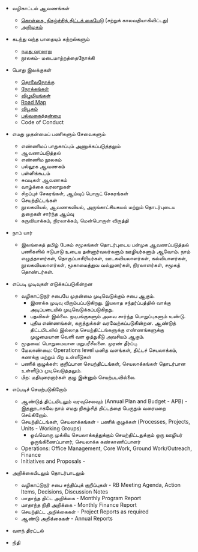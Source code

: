* வழிகாட்டல் ஆவணங்கள்
    * [கொள்கை, நிகழ்ச்சித் திட்டக் கையேடு](http://www.noolahamfoundation.org/documents/introductions/PP_Manual_NF_2015.pdf) (சற்றுக் காலவதியாகிவிட்டது)
    * [அறிமுகம்](http://www.noolahamfoundation.org/documents/introductions/IntrodocNoolaham.pdf)

* கடந்து வந்த பாதையும் கற்றல்களும்
    * [நமது வரலாறு](http://noolahamfoundation.org/web/ta/%E0%AE%B5%E0%AE%B0%E0%AE%B2%E0%AE%BE%E0%AE%B1%E0%AF%81)
    * நூலகம்- மடைமாற்றத்தைநோக்கி

* பொது இலக்குகள்
    * [தொலைநோக்கு](https://github.com/noolahamfoundation/guiding-documents/blob/master/NF%20-%20Mission.md)
    * [நோக்கங்கள்](https://github.com/noolahamfoundation/guiding-documents/blob/master/NF%20-%20Objectives.md)
    * [விழுமியங்கள்](https://github.com/noolahamfoundation/guiding-documents/blob/master/NF%20-%20Values.md)
    * [Road Map](http://noolahamfoundation.org/wiki/index.php?title=Roadmap_2020)
    * [வியூகம்](https://github.com/noolahamfoundation/guiding-documents/blob/master/Noolaham%20Strategy%202012-2014%20Final%20Final%20v1%202011-12-24.docx)
    * [பல்வகைத்தன்மை](https://github.com/noolahamfoundation/guiding-documents/blob/master/NF%20-%20Diversity.md)
    * Code of Conduct

* எமது முதன்மைப் பணிகளும் சேவைகளும்
    * எண்ணிமப் பாதுகாப்பும் அணுக்கப்படுத்தலும்
    * ஆவணப்படுத்தல்
    * எண்ணிம நூலகம்
    * பல்லூக ஆவணகம்
    * பள்ளிக்கூடம்
    * சுவடிகள் ஆவணகம்
    * வாழ்க்கை வரலாறுகள்
    * சிறப்புச் சேகரங்கள், ஆய்வுப் பொருட் சேகரங்கள்
    * செயற்திட்டங்கள்
    * நூலகவியல், ஆவணகவியல், அருங்காட்சியகயல் மற்றும் தொடர்புடைய துறைகள் சார்ந்த ஆய்வு
    * கருவியாக்கம், நிரலாக்கம், மென்பொருள் விருத்தி
    
* நாம் யார்
    * இலங்கைத் தமிழ் பேசும் சமூகங்கள் தொடர்புடைய பன்முக ஆவணப்படுத்தல் பணிகளில் ஈடுபாடு உடைய தன்னார்வலர்களும் ஊழியர்களும் ஆவோம்.  நாம் எழுத்தாளர்கள், தொகுப்பாசிரியர்கள், ஊடகவியலாளர்கள், கல்வியாளர்கள், நூலகவியலாளர்கள், மூகாமைத்துவ வல்லுனர்கள், நிரலாளர்கள், சமூகத் தொண்டர்கள்.  

* எப்படி முடிவுகள் எடுக்கப்படுகின்றன
    * வழிகாட்டுநர் சபையே முதன்மை முடிவெடுக்கும் சபை ஆகும்.  
        * இணக்க முடிவு விரும்பப்படுகிறது.  இயலாத சந்தர்ப்பத்தில் வாக்கு அடிப்படையில் முடிவெடுக்கப்படுகிறது.
        * பதவிகள் இல்லை.  நடிபங்குகளும் அவை சார்ந்த பொறுப்புகளும் உண்டு. 
        * புதிய எண்ணங்கள், கருத்துக்கள் வரவேற்கப்படுகின்றன.  ஆண்டுத் திட்டமிடலில் இல்லாத செயற்திட்டங்களுக்கு எண்ணங்களுக்கு முழுமையான வெளி வள ஒத்துகீடு அவசியம் ஆகும்.
    * மூதவை: பொறுமையான மறுபரீசீலனை.  முரண் தீர்ப்பு.
    * மேலாண்மை: Operations level மனித வளங்கள், திட்டச் செயலாக்கம், கணக்கு மற்றும் பிற உள்ளீடுகள்
    * பணிக் குழுக்கள்: குறிப்பான செயற்திட்டங்கள், செயலாக்கங்கள் தொடர்பான உள்ளீடும் முடிவெடுத்தலும்.
    * பிற: மதியுரைஞர்கள் குழு இன்னும் செயற்படவில்லை.

* எப்படிச் செயற்படுகிறோம்
    * ஆண்டுத் திட்டமிடலும் வரவுசெலவும் (Annual Plan and Budget - APB) - இதனூடாகவே நாம் எமது நிகழ்சித் திட்டத்தை பெருதும் வரையறை செய்கிறோம்.  
    * செயற்திட்டங்கள், செயலாக்கங்கள் - பணிக் குழுக்கள் (Processes, Projects, Units - Working Groups)
        * ஒவ்வொரு முக்கிய செயலாக்கத்துக்கும் செயற்திட்டதுக்கும் ஒரு ஊழியர் ஒருங்கிணைப்பாளர், செயலாக்க கண்காணிப்பாளர்
    * Operations: Office Management, Core Work, Ground Work/Outreach, Finance
    * Initiatives and Proposals - 

* அறிக்கையிடலும் தொடர்பாடலும்
    * வழிகாட்டுநர் சபை சந்திப்புக் குறிப்புகள் - RB Meeting Agenda, Action Items, Decisions, Discussion Notes
    * மாதாந்த திட்ட அறிக்கை - Monthly Program Report
    * மாதாந்த நிதி அறிக்கை - Monthly Finance Report
    * செயற்திட்ட அறிக்கைகள் - Project Reports as required
    * ஆண்டு அறிக்கைகள் - Annual Reports

* வளந் திரட்டல்
* நிதி
